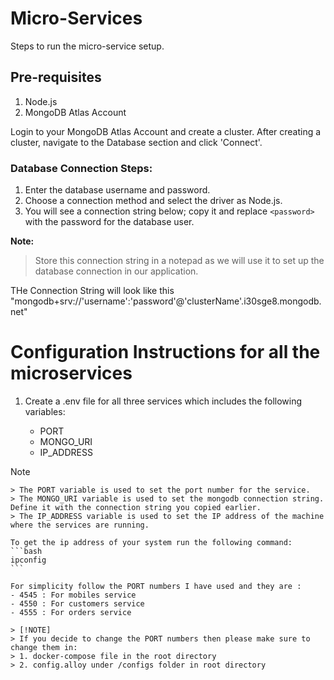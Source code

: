 # Micro-Services

Steps to run the micro-service setup.

## Pre-requisites

1. Node.js
2. MongoDB Atlas Account

Login to your MongoDB Atlas Account and create a cluster. After creating a cluster, navigate to the Database section and click 'Connect'.

### Database Connection Steps:

1. Enter the database username and password.
2. Choose a connection method and select the driver as Node.js.
3. You will see a connection string below; copy it and replace `<password>` with the password for the database user.

**Note:**
> Store this connection string in a notepad as we will use it to set up the database connection in our application.

THe Connection String will look like this "mongodb+srv://'username':'password'@'clusterName'.i30sge8.mongodb.net"

# Configuration Instructions for all the microservices

1. Create a .env file for all three services which includes the following variables:

    - PORT
    - MONGO_URI
    - IP_ADDRESS

> [!NOTE]
    > The PORT variable is used to set the port number for the service.
    > The MONGO_URI variable is used to set the mongodb connection string. Define it with the connection string you copied earlier.
    > The IP_ADDRESS variable is used to set the IP address of the machine where the services are running.

    To get the ip address of your system run the following command:
    ```bash
    ipconfig
    ``` 

    For simplicity follow the PORT numbers I have used and they are :
    - 4545 : For mobiles service
    - 4550 : For customers service
    - 4555 : For orders service

    > [!NOTE]
    > If you decide to change the PORT numbers then please make sure to change them in:
    > 1. docker-compose file in the root directory
    > 2. config.alloy under /configs folder in root directory


